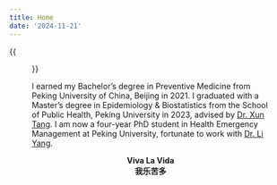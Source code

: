 ```yaml
---
title: Home
date: '2024-11-21'
---
```


{{<figure src="/media/me.jpg" title="PhD Student in Health Emergency Management at Peking University" width="200">}}

I earned my Bachelor’s degree in Preventive Medicine from Peking University of China, Beijing in 2021. I graduated with a Master’s degree in Epidemiology & Biostatistics from the School of Public Health, Peking University in 2023, advised by [Dr. Xun Tang](https://sph.pku.edu.cn/info/1181/3599.htm). I am now a four-year PhD student in Health Emergency Management at Peking University, fortunate to work with [Dr. Li Yang](https://sph.pku.edu.cn/info/1533/4282.htm).

<center><strong>Viva La Vida</strong></center>
<center><strong>我乐苦多</strong></center>
